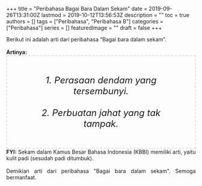 +++
title = "Peribahasa Bagai Bara Dalam Sekam"
date = 2019-09-26T13:31:00Z
lastmod = 2019-10-12T13:56:53Z
description = ""
toc = true
authors = []
tags = ["Peribahasa", "Peribahasa B"]
categories = ["Peribahasa"]
series = []
featuredImage = ""
draft = false
+++

<div dir="ltr" style="text-align: left;" trbidi="on"><div style="text-align: justify;">Berikut ini adalah arti dari peribahasa “Bagai bara dalam sekam”.</div><br /><div style="text-align: justify;"><b>Artinya:</b></div><div style="border: 2px dashed #ddd; font-size: 24px; height: auto; margin: 0 auto; padding: 50px; text-align: center; width: auto;"><i>1. Perasaan dendam yang tersembunyi.<br /><br />2. Perbuatan jahat yang tak tampak.</i></div><div style="text-align: justify;"><b>FYI:</b> Sekam dalam Kamus Besar Bahasa Indonesia (KBBI) memiliki arti, yaitu kulit padi (sesudah padi ditumbuk).<br /><br /></div><div style="text-align: justify;">Demikian arti dari peribahasa "Bagai bara dalam sekam". Semoga bermanfaat.</div></div>
